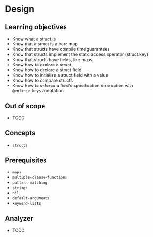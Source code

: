 # Design

## Learning objectives

- Know what a struct is
- Know that a struct is a bare map
- Know that structs have compile time guarantees
- Know that structs implement the static access operator (struct.key)
- Know that structs have fields, like maps
- Know how to declare a struct
- Know how to declare a struct field
- Know how to initialize a struct field with a value
- Know how to compare structs
- Know how to enforce a field's specification on creation with `@enforce_keys` annotation

## Out of scope

- TODO

## Concepts

- `structs`

## Prerequisites

- `maps`
- `multiple-clause-functions`
- `pattern-matching`
- `strings`
- `nil`
- `default-arguments`
- `keyword-lists`

## Analyzer

- TODO
